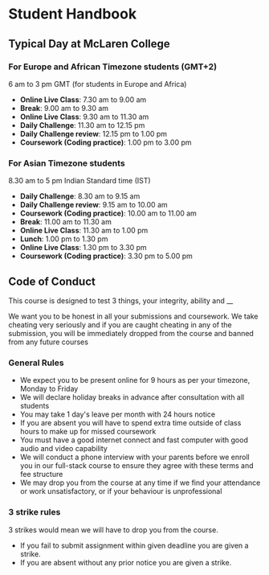 # Student Handbook

## Typical Day at McLaren College
### For Europe and African Timezone students (GMT+2)
6 am to 3 pm GMT (for students in Europe and Africa)
- **Online Live Class**: 7.30 am to 9.00 am
- **Break**: 9.00 am to 9.30 am
- **Online Live Class**: 9.30 am to 11.30 am
- **Daily Challenge**: 11.30 am to 12.15 pm
- **Daily Challenge review**: 12.15 pm to 1.00 pm
- **Coursework (Coding practice)**: 1.00 pm to 3.00 pm
 

### For Asian Timezone students
8.30 am to 5 pm Indian Standard time (IST)
- **Daily Challenge**: 8.30 am to 9.15 am
- **Daily Challenge review**: 9.15 am to 10.00 am
- **Coursework (Coding practice)**: 10.00 am to 11.00 am
- **Break**: 11.00 am to 11.30 am
- **Online Live Class**: 11.30 am to 1.00 pm
- **Lunch**: 1.00 pm to 1.30 pm
- **Online Live Class**: 1.30 pm to 3.30 pm
- **Coursework (Coding practice)**: 3.30 pm to 5.00 pm


## Code of Conduct
This course is designed to test 3 things, your integrity, ability and __

We want you to be honest in all your submissions and coursework. We take cheating very seriously and if you are caught cheating in any of the submission, you will be immediately dropped from the course and banned from any future courses

### General Rules
- We expect you to be present online for 9 hours as per your timezone, Monday to Friday
- We will declare holiday breaks in advance after consultation with all students  
- You may take 1 day's leave per month with 24 hours notice
- If you are absent you will have to spend extra time outside of class hours to make up for missed coursework
- You must have a good internet connect and fast computer with good audio and video capability 
- We will conduct a phone interview with your parents before we enroll you in our full-stack course to ensure they agree with these terms and fee structure
- We may drop you from the course at any time if we find your attendance or work unsatisfactory, or if your behaviour is unprofessional


### 3 strike rules
3 strikes would mean we will have to drop you from the course.
- If you fail to submit assignment within given deadline you are given a strike.
- If you are absent without any prior notice you are given a strike.

 
